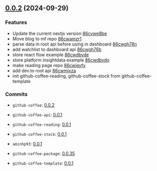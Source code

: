 <Meta title="Documents/Changelog" />

## [0.0.2](https://github.com/aminhp93/github-coffee/releases/tag/v0.0.2) (2024-09-29)

### Features

- Update the current nextjs version [86cvwe8be](https://app.clickup.com/t/86cvwe8be)
- Move blog to mf repo [86cwamzr1](https://app.clickup.com/t/86cwamzr1)
- parse data in root api before using in dashboard [86cwgh78n](https://app.clickup.com/t/86cwgh78n)
- add watchlist to dashboard api [86cwgh76b](https://app.clickup.com/t/86cwgh76b)
- store react flow example [86cwdbvde](https://app.clickup.com/t/86cwdbvde)
- store platform insightdata example [86cwdbvdn](https://app.clickup.com/t/86cwdbvdn)
- make reading page repo [86cwjeyfy](https://app.clickup.com/t/86cwjeyfy)
- add dev.to root api [86cwmjxza](https://app.clickup.com/t/86cwmjxza)
- init github-coffee-reading, github-coffee-stock from github-coffee-template

### Commits

- `github-coffee`: [0.0.2](https://github.com/aminhp93/github-coffee/releases/tag/v0.0.2)

- `github-coffee-api`: [0.0.1](https://github.com/aminhp93/github-coffee-api/releases/tag/v0.0.1)

- `github-coffee-reading`: [0.0.1](https://github.com/aminhp93/github-coffee-reading/releases/tag/v0.0.1)

- `github-coffee-stock`: [0.0.1](https://github.com/aminhp93/github-coffee-stock/releases/tag/v0.0.1)

- `aminhp93`: [0.0.1](https://github.com/aminhp93/aminhp93/releases/tag/v0.0.1)

- `github-coffee-package`: [0.0.35](https://github.com/aminhp93/github-coffee-package/releases/tag/v0.0.35)

- `github-coffee-template`: [0.0.1](https://github.com/aminhp93/github-coffee-template/releases/tag/v0.0.1)

